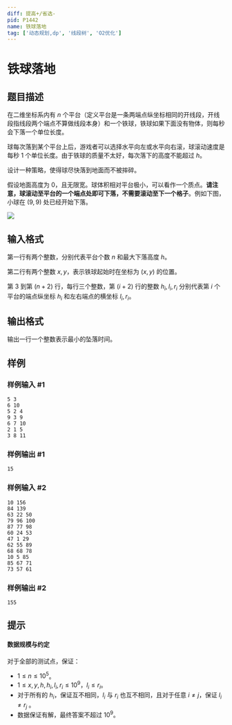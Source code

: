 ```yaml
---
diff: 提高+/省选-
pid: P1442
name: 铁球落地
tag: ['动态规划,dp', '线段树', 'O2优化']
---
```

# 铁球落地
## 题目描述

在二维坐标系内有 $n$ 个平台（定义平台是一条两端点纵坐标相同的开线段，开线段指线段两个端点不算做线段本身）和一个铁球，铁球如果下面没有物体，则每秒会下落一个单位长度。

球每次落到某个平台上后，游戏者可以选择水平向左或水平向右滚，球滚动速度是每秒 $1$ 个单位长度。由于铁球的质量不太好，每次落下的高度不能超过 $h$。

设计一种策略，使得球尽快落到地面而不被摔碎。

假设地面高度为 $0$，且无限宽。球体积相对平台极小，可以看作一个质点。**请注意，球滚动至平台的一个端点处即可下落，不需要滚动至下一个格子**。例如下图，小球在 $(9,9)$ 处已经开始下落。

![](https://cdn.luogu.com.cn/upload/image_hosting/b19ucru5.png)
## 输入格式

第一行有两个整数，分别代表平台个数 $n$ 和最大下落高度 $h$。

第二行有两个整数 $x, y$，表示铁球起始时在坐标为 $(x, y)$ 的位置。

第 $3$ 到第 $(n + 2)$ 行，每行三个整数，第 $(i + 2)$ 行的整数 $h_i, l_i, r_i$ 分别代表第 $i$ 个平台的端点纵坐标 $h_i$ 和左右端点的横坐标 $l_i,r_i$。

## 输出格式

输出一行一个整数表示最小的坠落时间。
## 样例

### 样例输入 #1
```
5 3
6 10
5 2 4
9 3 9
6 7 10
2 1 5
3 8 11

```
### 样例输出 #1
```
15
```
### 样例输入 #2
```
10 156
84 139
63 22 50
79 96 100
87 77 98
60 24 53
47 1 29
62 55 89
68 68 78
10 5 85
85 67 71
73 57 61

```
### 样例输出 #2
```
155

```
## 提示

#### 数据规模与约定 

对于全部的测试点，保证：

- $1 \leq n \leq 10^5$。
- $1 \leq x, y, h, h_i, l_i, r_i \leq 10^9$，$l_i \leq r_i$。
- 对于所有的 $h_i$，保证互不相同，$l_i$ 与 $r_i$ 也互不相同，且对于任意 $i \neq j$，保证 $l_i \neq r_j$ 。
- 数据保证有解，最终答案不超过 $10^9$。

